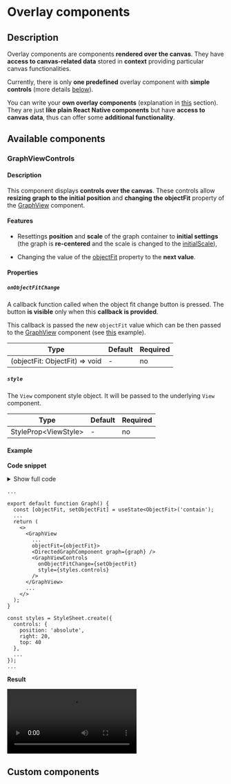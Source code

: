 # Overlay components

## Description

Overlay components are components **rendered over the canvas**. They have **access to canvas-related data** stored in **context** providing particular canvas functionalities.

Currently, there is only **one predefined** overlay component with **simple controls** (more details [below](pages/components/overlay?id=graphviewcontrols)).

You can write your **own overlay components** (explanation in [this](pages/components/overlay?id=custom-components) section). They are just **like plain React Native components** but have **access to canvas data**, thus can offer some **additional functionality**.

## Available components

### GraphViewControls

#### Description

This component displays **controls over the canvas**. These controls allow **resizing graph to the initial position** and **changing the objectFit** property of the [GraphView](pages/components/view.md) component.

#### Features

- Resettings **position** and **scale** of the graph container to **initial settings** (the graph is **re-centered** and the scale is changed to the [initialScale](pages/components/view?id=initialscale)),

- Changing the value of the [objectFit](pages/components/view?id=objectfit) property to the **next value**.

#### Properties

##### `onObjectFitChange`

A callback function called when the object fit change button is pressed. The button **is visible** only when this **callback is provided**.

This callback is passed the new `objectFit` value which can be then passed to the [GraphView](pages/components/view.md) component (see [this](pages/components/overlay?id=example) example).

| Type                           | Default | Required |
| ------------------------------ | ------- | -------- |
| (objectFit: ObjectFit) => void | -       | no       |

##### `style`

The `View` component style object. It will be passed to the underlying `View` component.

| Type                   | Default | Required |
| ---------------------- | ------- | -------- |
| StyleProp\<ViewStyle\> | -       | no       |

#### Example

**Code snippet**

<details>
<summary>Show full code</summary>
<article>

<pre v-pre="" data-lang="tsx"><code class="lang-tsx"><span class="token keyword">import</span> <span class="token punctuation">{</span> useMemo<span class="token punctuation">,</span> useState <span class="token punctuation">}</span> <span class="token keyword">from</span> <span class="token string">'react'</span><span class="token punctuation">;</span>
<span class="token keyword">import</span> <span class="token punctuation">{</span> StyleSheet<span class="token punctuation">,</span> Text<span class="token punctuation">,</span> View <span class="token punctuation">}</span> <span class="token keyword">from</span> <span class="token string">'react-native'</span><span class="token punctuation">;</span>
<span class="token keyword">import</span> <span class="token punctuation">{</span>
  GraphView<span class="token punctuation">,</span>
  DirectedGraphData<span class="token punctuation">,</span>
  DirectedGraph<span class="token punctuation">,</span>
  DirectedGraphComponent<span class="token punctuation">,</span>
  GraphViewControls<span class="token punctuation">,</span>
  ObjectFit
<span class="token punctuation">}</span> <span class="token keyword">from</span> <span class="token string">'react-native-smart-graph'</span><span class="token punctuation">;</span>

<span class="token keyword">const</span> <span class="token constant">GRAPH</span><span class="token operator">:</span> DirectedGraphData <span class="token operator">=</span> <span class="token punctuation">{</span>
  <span class="token literal-property property">vertices</span><span class="token operator">:</span> <span class="token punctuation">[</span><span class="token punctuation">{</span> <span class="token literal-property property">key</span><span class="token operator">:</span> <span class="token string">'V1'</span> <span class="token punctuation">}</span><span class="token punctuation">,</span> <span class="token punctuation">{</span> <span class="token literal-property property">key</span><span class="token operator">:</span> <span class="token string">'V2'</span> <span class="token punctuation">}</span><span class="token punctuation">,</span> <span class="token punctuation">{</span> <span class="token literal-property property">key</span><span class="token operator">:</span> <span class="token string">'V3'</span> <span class="token punctuation">}</span><span class="token punctuation">]</span><span class="token punctuation">,</span>
  <span class="token literal-property property">edges</span><span class="token operator">:</span> <span class="token punctuation">[</span>
    <span class="token punctuation">{</span> <span class="token literal-property property">key</span><span class="token operator">:</span> <span class="token string">'E1'</span><span class="token punctuation">,</span> <span class="token literal-property property">from</span><span class="token operator">:</span> <span class="token string">'V1'</span><span class="token punctuation">,</span> <span class="token literal-property property">to</span><span class="token operator">:</span> <span class="token string">'V2'</span> <span class="token punctuation">}</span><span class="token punctuation">,</span>
    <span class="token punctuation">{</span> <span class="token literal-property property">key</span><span class="token operator">:</span> <span class="token string">'E2'</span><span class="token punctuation">,</span> <span class="token literal-property property">from</span><span class="token operator">:</span> <span class="token string">'V2'</span><span class="token punctuation">,</span> <span class="token literal-property property">to</span><span class="token operator">:</span> <span class="token string">'V3'</span> <span class="token punctuation">}</span><span class="token punctuation">,</span>
    <span class="token punctuation">{</span> <span class="token literal-property property">key</span><span class="token operator">:</span> <span class="token string">'E3'</span><span class="token punctuation">,</span> <span class="token literal-property property">from</span><span class="token operator">:</span> <span class="token string">'V3'</span><span class="token punctuation">,</span> <span class="token literal-property property">to</span><span class="token operator">:</span> <span class="token string">'V1'</span> <span class="token punctuation">}</span><span class="token punctuation">,</span>
    <span class="token punctuation">{</span> <span class="token literal-property property">key</span><span class="token operator">:</span> <span class="token string">'E4'</span><span class="token punctuation">,</span> <span class="token literal-property property">from</span><span class="token operator">:</span> <span class="token string">'V1'</span><span class="token punctuation">,</span> <span class="token literal-property property">to</span><span class="token operator">:</span> <span class="token string">'V3'</span> <span class="token punctuation">}</span><span class="token punctuation">,</span>
    <span class="token punctuation">{</span> <span class="token literal-property property">key</span><span class="token operator">:</span> <span class="token string">'E5'</span><span class="token punctuation">,</span> <span class="token literal-property property">from</span><span class="token operator">:</span> <span class="token string">'V3'</span><span class="token punctuation">,</span> <span class="token literal-property property">to</span><span class="token operator">:</span> <span class="token string">'V2'</span> <span class="token punctuation">}</span><span class="token punctuation">,</span>
    <span class="token punctuation">{</span> <span class="token literal-property property">key</span><span class="token operator">:</span> <span class="token string">'E6'</span><span class="token punctuation">,</span> <span class="token literal-property property">from</span><span class="token operator">:</span> <span class="token string">'V1'</span><span class="token punctuation">,</span> <span class="token literal-property property">to</span><span class="token operator">:</span> <span class="token string">'V3'</span> <span class="token punctuation">}</span>
  <span class="token punctuation">]</span>
<span class="token punctuation">}</span><span class="token punctuation">;</span>

<span class="token keyword">export</span> <span class="token keyword">default</span> <span class="token keyword">function</span> <span class="token function">Graph</span><span class="token punctuation">(</span><span class="token punctuation">)</span> <span class="token punctuation">{</span>
  <span class="token keyword">const</span> <span class="token punctuation">[</span>objectFit<span class="token punctuation">,</span> setObjectFit<span class="token punctuation">]</span> <span class="token operator">=</span> useState<span class="token operator">&lt;</span>ObjectFit<span class="token operator">&gt;</span><span class="token punctuation">(</span><span class="token string">'contain'</span><span class="token punctuation">)</span><span class="token punctuation">;</span>

  <span class="token keyword">const</span> graph <span class="token operator">=</span> <span class="token function">useMemo</span><span class="token punctuation">(</span><span class="token punctuation">(</span><span class="token punctuation">)</span> <span class="token operator">=&gt;</span> <span class="token keyword">new</span> <span class="token class-name">DirectedGraph</span><span class="token punctuation">(</span><span class="token constant">GRAPH</span><span class="token punctuation">)</span><span class="token punctuation">,</span> <span class="token punctuation">[</span><span class="token punctuation">]</span><span class="token punctuation">)</span><span class="token punctuation">;</span>

  <span class="token keyword">return</span> <span class="token punctuation">(</span>
    <span class="token tag"><span class="token tag"><span class="token punctuation">&lt;</span></span><span class="token punctuation">&gt;</span></span><span class="token plain-text">
      </span><span class="token tag"><span class="token tag"><span class="token punctuation">&lt;</span><span class="token class-name">GraphView</span></span>
        <span class="token attr-name">initialScale</span><span class="token script language-javascript"><span class="token script-punctuation punctuation">=</span><span class="token punctuation">{</span><span class="token number">0.5</span><span class="token punctuation">}</span></span>
        <span class="token attr-name">objectFit</span><span class="token script language-javascript"><span class="token script-punctuation punctuation">=</span><span class="token punctuation">{</span>objectFit<span class="token punctuation">}</span></span>
        <span class="token attr-name">padding</span><span class="token script language-javascript"><span class="token script-punctuation punctuation">=</span><span class="token punctuation">{</span><span class="token number">25</span><span class="token punctuation">}</span></span>
        <span class="token attr-name">scales</span><span class="token script language-javascript"><span class="token script-punctuation punctuation">=</span><span class="token punctuation">{</span><span class="token punctuation">[</span><span class="token number">0.5</span><span class="token punctuation">,</span> <span class="token number">1</span><span class="token punctuation">,</span> <span class="token number">4</span><span class="token punctuation">]</span><span class="token punctuation">}</span></span><span class="token punctuation">&gt;</span></span><span class="token plain-text">
        </span><span class="token tag"><span class="token tag"><span class="token punctuation">&lt;</span><span class="token class-name">DirectedGraphComponent</span></span> <span class="token attr-name">graph</span><span class="token script language-javascript"><span class="token script-punctuation punctuation">=</span><span class="token punctuation">{</span>graph<span class="token punctuation">}</span></span> <span class="token punctuation">/&gt;</span></span><span class="token plain-text">
        </span><span class="token punctuation">{</span><span class="token comment">/* --- GraphViewControls --- */</span><span class="token punctuation">}</span><span class="token plain-text">
        </span><span class="token tag"><span class="token tag"><span class="token punctuation">&lt;</span><span class="token class-name">GraphViewControls</span></span>
          <span class="token attr-name">onObjectFitChange</span><span class="token script language-javascript"><span class="token script-punctuation punctuation">=</span><span class="token punctuation">{</span>setObjectFit<span class="token punctuation">}</span></span>
          <span class="token attr-name">style</span><span class="token script language-javascript"><span class="token script-punctuation punctuation">=</span><span class="token punctuation">{</span>styles<span class="token punctuation">.</span>controls<span class="token punctuation">}</span></span>
        <span class="token punctuation">/&gt;</span></span><span class="token plain-text">
        </span><span class="token punctuation">{</span><span class="token comment">/* --- End of GraphViewControls --- */</span><span class="token punctuation">}</span><span class="token plain-text">
      </span><span class="token tag"><span class="token tag"><span class="token punctuation">&lt;/</span><span class="token class-name">GraphView</span></span><span class="token punctuation">&gt;</span></span><span class="token plain-text">
      </span><span class="token punctuation">{</span><span class="token comment">/* Helper overlay to change dimensions */</span><span class="token punctuation">}</span><span class="token plain-text">
      </span><span class="token tag"><span class="token tag"><span class="token punctuation">&lt;</span><span class="token class-name">View</span></span> <span class="token attr-name">style</span><span class="token script language-javascript"><span class="token script-punctuation punctuation">=</span><span class="token punctuation">{</span>styles<span class="token punctuation">.</span>overlay<span class="token punctuation">}</span></span><span class="token punctuation">&gt;</span></span><span class="token plain-text">
        </span><span class="token tag"><span class="token tag"><span class="token punctuation">&lt;</span><span class="token class-name">Text</span></span> <span class="token attr-name">style</span><span class="token script language-javascript"><span class="token script-punctuation punctuation">=</span><span class="token punctuation">{</span>styles<span class="token punctuation">.</span>objectFitText<span class="token punctuation">}</span></span><span class="token punctuation">&gt;</span></span><span class="token plain-text">objectFit: '{objectFit}'</span><span class="token tag"><span class="token tag"><span class="token punctuation">&lt;/</span><span class="token class-name">Text</span></span><span class="token punctuation">&gt;</span></span><span class="token plain-text">
      </span><span class="token tag"><span class="token tag"><span class="token punctuation">&lt;/</span><span class="token class-name">View</span></span><span class="token punctuation">&gt;</span></span><span class="token plain-text">
    </span><span class="token tag"><span class="token tag"><span class="token punctuation">&lt;/</span></span><span class="token punctuation">&gt;</span></span>
  <span class="token punctuation">)</span><span class="token punctuation">;</span>
<span class="token punctuation">}</span>

<span class="token keyword">const</span> styles <span class="token operator">=</span> StyleSheet<span class="token punctuation">.</span><span class="token function">create</span><span class="token punctuation">(</span><span class="token punctuation">{</span>
  <span class="token comment">// --- GraphViewControls styles ---</span>
  <span class="token literal-property property">controls</span><span class="token operator">:</span> <span class="token punctuation">{</span>
    <span class="token literal-property property">position</span><span class="token operator">:</span> <span class="token string">'absolute'</span><span class="token punctuation">,</span>
    <span class="token literal-property property">right</span><span class="token operator">:</span> <span class="token number">20</span><span class="token punctuation">,</span>
    <span class="token literal-property property">top</span><span class="token operator">:</span> <span class="token number">40</span>
  <span class="token punctuation">}</span><span class="token punctuation">,</span>
  <span class="token comment">// --- End of GraphViewControls styles ---</span>
  <span class="token literal-property property">overlay</span><span class="token operator">:</span> <span class="token punctuation">{</span>
    <span class="token operator">...</span>StyleSheet<span class="token punctuation">.</span>absoluteFillObject<span class="token punctuation">,</span>
    <span class="token literal-property property">justifyContent</span><span class="token operator">:</span> <span class="token string">'flex-end'</span><span class="token punctuation">,</span>
    <span class="token literal-property property">pointerEvents</span><span class="token operator">:</span> <span class="token string">'box-none'</span>
  <span class="token punctuation">}</span><span class="token punctuation">,</span>
  <span class="token literal-property property">objectFitText</span><span class="token operator">:</span> <span class="token punctuation">{</span>
    <span class="token literal-property property">color</span><span class="token operator">:</span> <span class="token string">'white'</span><span class="token punctuation">,</span>
    <span class="token literal-property property">fontSize</span><span class="token operator">:</span> <span class="token number">20</span><span class="token punctuation">,</span>
    <span class="token literal-property property">fontWeight</span><span class="token operator">:</span> <span class="token string">'bold'</span><span class="token punctuation">,</span>
    <span class="token literal-property property">textAlign</span><span class="token operator">:</span> <span class="token string">'center'</span><span class="token punctuation">,</span>
    <span class="token literal-property property">marginBottom</span><span class="token operator">:</span> <span class="token number">50</span>
  <span class="token punctuation">}</span>
<span class="token punctuation">}</span><span class="token punctuation">)</span><span class="token punctuation">;</span></code><button class="docsify-copy-code-button"><span class="label"><svg><use href="assets/icons.svg#copy"></use></svg></span><span class="error">Error</span><span class="success">Copied</span></button></pre>

</article>
</details>

```tsx
...

export default function Graph() {
  const [objectFit, setObjectFit] = useState<ObjectFit>('contain');
  ...
  return (
    <>
      <GraphView
        ...
        objectFit={objectFit}>
        <DirectedGraphComponent graph={graph} />
        <GraphViewControls
          onObjectFitChange={setObjectFit}
          style={styles.controls}
        />
      </GraphView>
      ...
    </>
  );
}

const styles = StyleSheet.create({
  controls: {
    position: 'absolute',
    right: 20,
    top: 40
  },
  ...
});
...
```

**Result**

<video src="./assets/videos/components/overlay/graph-view-controls-example.mp4" style="width: 300px"></video>

## Custom components

<!-- TODO -->
